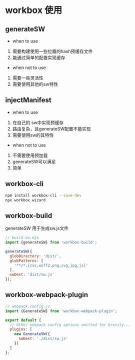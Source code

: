 # workbox 使用

## generateSW
* when to use
1. 需要构建使用一些位置的hash预缓存文件
2. 能通过简单的配置实现缓存
* when not to use
1. 需要一些灵活性
2. 需要使用其他的sw特性

## injectManifest
* when to use
1. 在自己的 sw中实现预缓存
2. 路由复杂，且generateSW配置不能实现
3. 需要使用sw的其特性
* when not to use
1. 不需要使用预加载
2. generateSW可以满足
3. 简单

## workbox-cli

```bash
npm install workbox-cli --save-dev
npx workbox wizard
```
## workbox-build
generateSW 用于生成sw.js文件
```js
// build-sw.mjs
import {generateSW} from 'workbox-build';

generateSW({
  globDirectory: 'dist/',
  globPatterns: [
    '**/*.{css,woff2,png,svg,jpg,js}'
  ],
  swDest: 'dist/sw.js'
});
```
## workbox-webpack-plugin
```js
// webpack.config.js
import {GenerateSW} from 'workbox-webpack-plugin';

export default {
  // Other webpack config options omitted for brevity...
  plugins: [
    new GenerateSW({
      swDest: './dist/sw.js'
    })
  ]
};
```

